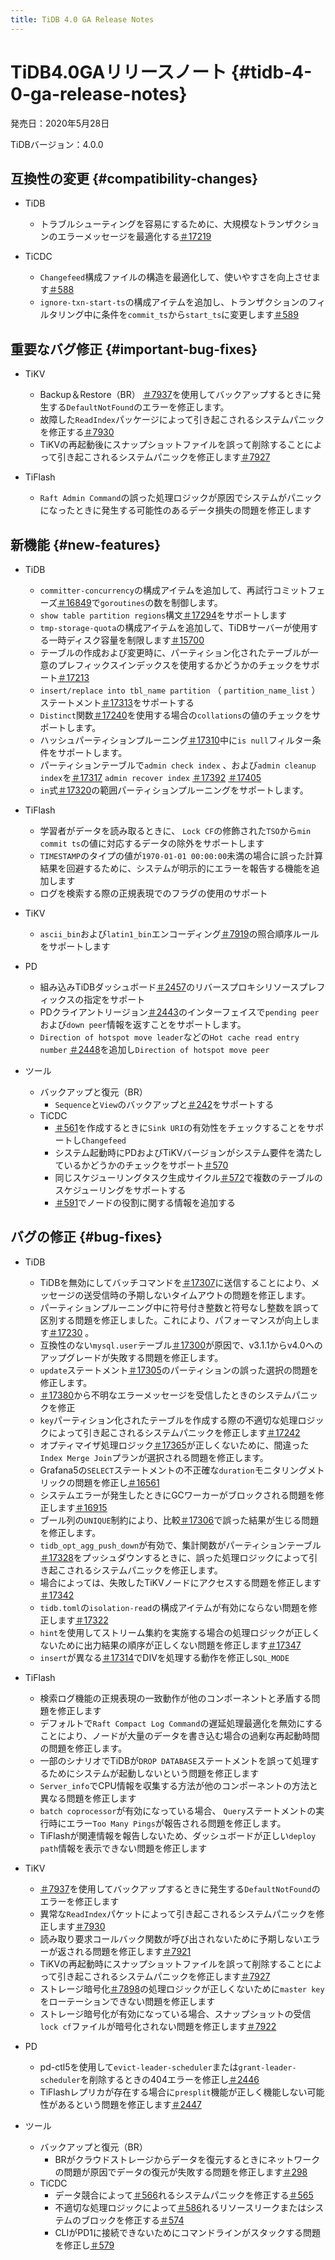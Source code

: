```yaml
---
title: TiDB 4.0 GA Release Notes
---
```


# TiDB4.0GAリリースノート {#tidb-4-0-ga-release-notes}

発売日：2020年5月28日

TiDBバージョン：4.0.0

## 互換性の変更 {#compatibility-changes}

-   TiDB
    -   トラブルシューティングを容易にするために、大規模なトランザクションのエラーメッセージを最適化する[＃17219](https://github.com/pingcap/tidb/pull/17219)

-   TiCDC
    -   `Changefeed`構成ファイルの構造を最適化して、使いやすさを向上させます[＃588](https://github.com/pingcap/tiflow/pull/588)
    -   `ignore-txn-start-ts`の構成アイテムを追加し、トランザクションのフィルタリング中に条件を`commit_ts`から`start_ts`に変更します[＃589](https://github.com/pingcap/tiflow/pull/589)

## 重要なバグ修正 {#important-bug-fixes}

-   TiKV
    -   Backup＆Restore（BR） [＃7937](https://github.com/tikv/tikv/pull/7937)を使用してバックアップするときに発生する`DefaultNotFound`のエラーを修正します。
    -   故障した`ReadIndex`パッケージによって引き起こされるシステムパニックを修正する[＃7930](https://github.com/tikv/tikv/pull/7930)
    -   TiKVの再起動後にスナップショットファイルを誤って削除することによって引き起こされるシステムパニックを修正します[＃7927](https://github.com/tikv/tikv/pull/7927)

-   TiFlash
    -   `Raft Admin Command`の誤った処理ロジックが原因でシステムがパニックになったときに発生する可能性のあるデータ損失の問題を修正します

## 新機能 {#new-features}

-   TiDB
    -   `committer-concurrency`の構成アイテムを追加して、再試行コミットフェーズ[＃16849](https://github.com/pingcap/tidb/pull/16849)で`goroutines`の数を制御します。
    -   `show table partition regions`構文[＃17294](https://github.com/pingcap/tidb/pull/17294)をサポートします
    -   `tmp-storage-quota`の構成アイテムを追加して、TiDBサーバーが使用する一時ディスク容量を制限します[＃15700](https://github.com/pingcap/tidb/pull/15700)
    -   テーブルの作成および変更時に、パーティション化されたテーブルが一意のプレフィックスインデックスを使用するかどうかのチェックをサポート[＃17213](https://github.com/pingcap/tidb/pull/17213)
    -   `insert/replace into tbl_name partition` （ `partition_name_list` ）ステートメント[＃17313](https://github.com/pingcap/tidb/pull/17313)をサポートする
    -   `Distinct`関数[＃17240](https://github.com/pingcap/tidb/pull/17240)を使用する場合の`collations`の値のチェックをサポートします。
    -   ハッシュパーティションプルーニング[＃17310](https://github.com/pingcap/tidb/pull/17310)中に`is null`フィルター条件をサポートします。
    -   パーティションテーブルで`admin check index` 、および`admin cleanup index`を[＃17317](https://github.com/pingcap/tidb/pull/17317) `admin recover index` [＃17392](https://github.com/pingcap/tidb/pull/17392) [＃17405](https://github.com/pingcap/tidb/pull/17405)
    -   `in`式[＃17320](https://github.com/pingcap/tidb/pull/17320)の範囲パーティションプルーニングをサポートします。

-   TiFlash
    -   学習者がデータを読み取るときに、 `Lock CF`の修飾された`TSO`から`min commit ts`の値に対応するデータの除外をサポートします
    -   `TIMESTAMP`のタイプの値が`1970-01-01 00:00:00`未満の場合に誤った計算結果を回避するために、システムが明示的にエラーを報告する機能を追加します
    -   ログを検索する際の正規表現でのフラグの使用のサポート

-   TiKV
    -   `ascii_bin`および`latin1_bin`エンコーディング[＃7919](https://github.com/tikv/tikv/pull/7919)の照合順序ルールをサポートします

-   PD
    -   組み込みTiDBダッシュボード[＃2457](https://github.com/pingcap/pd/pull/2457)のリバースプロキシリソースプレフィックスの指定をサポート
    -   PDクライアントリージョン[＃2443](https://github.com/pingcap/pd/pull/2443)のインターフェイスで`pending peer`および`down peer`情報を返すことをサポートします。
    -   `Direction of hotspot move leader`などの`Hot cache read entry number` [＃2448](https://github.com/pingcap/pd/pull/2448)を追加し`Direction of hotspot move peer`

-   ツール
    -   バックアップと復元（BR）
        -   `Sequence`と`View`のバックアップと[＃242](https://github.com/pingcap/br/pull/242)をサポートする
    -   TiCDC
        -   [＃561](https://github.com/pingcap/tiflow/pull/561)を作成するときに`Sink URI`の有効性をチェックすることをサポートし`Changefeed`
        -   システム起動時にPDおよびTiKVバージョンがシステム要件を満たしているかどうかのチェックをサポート[＃570](https://github.com/pingcap/tiflow/pull/570)
        -   同じスケジューリングタスク生成サイクル[＃572](https://github.com/pingcap/tiflow/pull/572)で複数のテーブルのスケジューリングをサポートする
        -   [＃591](https://github.com/pingcap/tiflow/pull/591)でノードの役割に関する情報を追加する

## バグの修正 {#bug-fixes}

-   TiDB

    -   TiDBを無効にしてバッチコマンドを[＃17307](https://github.com/pingcap/tidb/pull/17307)に送信することにより、メッセージの送受信時の予期しないタイムアウトの問題を修正します。
    -   パーティションプルーニング中に符号付き整数と符号なし整数を誤って区別する問題を修正しました。これにより、パフォーマンスが向上します[＃17230](https://github.com/pingcap/tidb/pull/17230) 。
    -   互換性のない`mysql.user`テーブル[＃17300](https://github.com/pingcap/tidb/pull/17300)が原因で、v3.1.1からv4.0へのアップグレードが失敗する問題を修正します。
    -   `update`ステートメント[＃17305](https://github.com/pingcap/tidb/pull/17305)のパーティションの誤った選択の問題を修正します。
    -   [＃17380](https://github.com/pingcap/tidb/pull/17380)から不明なエラーメッセージを受信したときのシステムパニックを修正
    -   `key`パーティション化されたテーブルを作成する際の不適切な処理ロジックによって引き起こされるシステムパニックを修正します[＃17242](https://github.com/pingcap/tidb/pull/17242)
    -   オプティマイザ処理ロジック[＃17365](https://github.com/pingcap/tidb/pull/17365)が正しくないために、間違った`Index Merge Join`プランが選択される問題を修正します。
    -   Grafana5の`SELECT`ステートメントの不正確な`duration`モニタリングメトリックの問題を修正し[＃16561](https://github.com/pingcap/tidb/pull/16561)
    -   システムエラーが発生したときにGCワーカーがブロックされる問題を修正します[＃16915](https://github.com/pingcap/tidb/pull/16915)
    -   ブール列の`UNIQUE`制約により、比較[＃17306](https://github.com/pingcap/tidb/pull/17306)で誤った結果が生じる問題を修正します。
    -   `tidb_opt_agg_push_down`が有効で、集計関数がパーティションテーブル[＃17328](https://github.com/pingcap/tidb/pull/17328)をプッシュダウンするときに、誤った処理ロジックによって引き起こされるシステムパニックを修正します。
    -   場合によっては、失敗したTiKVノードにアクセスする問題を修正します[＃17342](https://github.com/pingcap/tidb/pull/17342)
    -   `tidb.toml`の`isolation-read`の構成アイテムが有効にならない問題を修正します[＃17322](https://github.com/pingcap/tidb/pull/17322)
    -   `hint`を使用してストリーム集約を実施する場合の処理ロジックが正しくないために出力結果の順序が正しくない問題を修正します[＃17347](https://github.com/pingcap/tidb/pull/17347)
    -   `insert`が異なる[＃17314](https://github.com/pingcap/tidb/pull/17314)でDIVを処理する動作を修正し`SQL_MODE`

-   TiFlash

    -   検索ログ機能の正規表現の一致動作が他のコンポーネントと矛盾する問題を修正します
    -   デフォルトで`Raft Compact Log Command`の遅延処理最適化を無効にすることにより、ノードが大量のデータを書き込む場合の過剰な再起動時間の問題を修正します。
    -   一部のシナリオでTiDBが`DROP DATABASE`ステートメントを誤って処理するためにシステムが起動しないという問題を修正します
    -   `Server_info`でCPU情報を収集する方法が他のコンポーネントの方法と異なる問題を修正します
    -   `batch coprocessor`が有効になっている場合、 `Query`ステートメントの実行時にエラー`Too Many Pings`が報告される問題を修正します。
    -   TiFlashが関連情報を報告しないため、ダッシュボードが正しい`deploy path`情報を表示できない問題を修正します

-   TiKV

    -   [＃7937](https://github.com/tikv/tikv/pull/7937)を使用してバックアップするときに発生する`DefaultNotFound`のエラーを修正します
    -   異常な`ReadIndex`パケットによって引き起こされるシステムパニックを修正します[＃7930](https://github.com/tikv/tikv/pull/7930)
    -   読み取り要求コールバック関数が呼び出されないために予期しないエラーが返される問題を修正します[＃7921](https://github.com/tikv/tikv/pull/7921)
    -   TiKVの再起動時にスナップショットファイルを誤って削除することによって引き起こされるシステムパニックを修正します[＃7927](https://github.com/tikv/tikv/pull/7927)
    -   ストレージ暗号化[＃7898](https://github.com/tikv/tikv/pull/7898)の処理ロジックが正しくないために`master key`をローテーションできない問題を修正します
    -   ストレージ暗号化が有効になっている場合、スナップショットの受信`lock cf`ファイルが暗号化されない問題を修正します[＃7922](https://github.com/tikv/tikv/pull/7922)

-   PD

    -   pd-ctl5を使用して`evict-leader-scheduler`または`grant-leader-scheduler`を削除するときの404エラーを修正し[＃2446](https://github.com/pingcap/pd/pull/2446)
    -   TiFlashレプリカが存在する場合に`presplit`機能が正しく機能しない可能性があるという問題を修正します[＃2447](https://github.com/pingcap/pd/pull/2447)

-   ツール

    -   バックアップと復元（BR）
        -   BRがクラウドストレージからデータを復元するときにネットワークの問題が原因でデータの復元が失敗する問題を修正します[＃298](https://github.com/pingcap/br/pull/298)
    -   TiCDC
        -   データ競合によって[＃566](https://github.com/pingcap/tiflow/pull/566)れるシステムパニックを修正する[＃565](https://github.com/pingcap/tiflow/pull/565)
        -   不適切な処理ロジックによって[＃586](https://github.com/pingcap/tiflow/pull/586)れるリソースリークまたはシステムのブロックを修正する[＃574](https://github.com/pingcap/tiflow/pull/574)
        -   CLIがPD1に接続できないためにコマンドラインがスタックする問題を修正し[＃579](https://github.com/pingcap/tiflow/pull/579)

